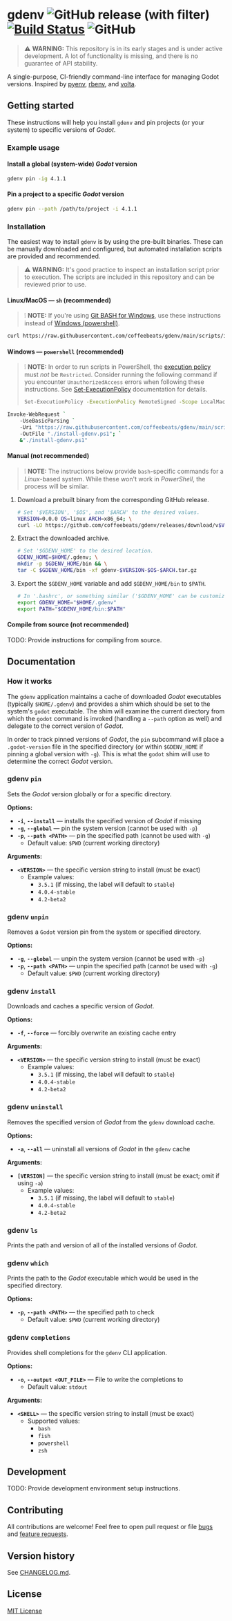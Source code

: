 # **gdenv** ![GitHub release (with filter)](https://img.shields.io/github/v/release/coffeebeats/gdenv?style=flat-square) [![Build Status](https://img.shields.io/github/actions/workflow/status/coffeebeats/gdenv/check-commit.yml?branch=main&style=flat-square)](https://github.com/coffeebeats/gdenv/actions?query=branch%3Amain+workflow%3Acheck) ![GitHub](https://img.shields.io/github/license/coffeebeats/gdenv?style=flat-square)

> ⚠️ **WARNING:** This repository is in its early stages and is under active development. A lot of functionality is missing, and there is no guarantee of API stability.

A single-purpose, CI-friendly command-line interface for managing Godot versions. Inspired by [pyenv](https://github.com/pyenv/pyenv), [rbenv](https://github.com/rbenv/rbenv), and [volta](https://github.com/volta-cli/volta).

## **Getting started**

These instructions will help you install `gdenv` and pin projects (or your system) to specific versions of _Godot_.

### **Example usage**

#### Install a global (system-wide) _Godot_ version

```sh
gdenv pin -ig 4.1.1
```

#### Pin a project to a specific _Godot_ version

```sh
gdenv pin --path /path/to/project -i 4.1.1
```

### **Installation**

The easiest way to install `gdenv` is by using the pre-built binaries. These can be manually downloaded and configured, but automated installation scripts are provided and recommended.

> ⚠️ **WARNING:** It's good practice to inspect an installation script prior to execution. The scripts are included in this repository and can be reviewed prior to use.

#### **Linux/MacOS — `sh` (recommended)**

> ❕ **NOTE:** If you're using [Git BASH for Windows](https://gitforwindows.org/), use these instructions instead of [Windows (powershell)](#windows--powershell-recommended).

```sh
curl https://raw.githubusercontent.com/coffeebeats/gdenv/main/scripts/install.sh | sh
```

#### **Windows — `powershell` (recommended)**

> ❕ **NOTE:** In order to run scripts in PowerShell, the [execution policy](https://learn.microsoft.com/en-us/powershell/module/microsoft.powershell.core/about/about_execution_policies) must _not_ be `Restricted`. Consider running the following command
> if you encounter `UnauthorizedAccess` errors when following these instructions. See [Set-ExecutionPolicy](https://learn.microsoft.com/en-us/powershell/module/microsoft.powershell.security/set-executionpolicy) documentation for details.
>
> ```sh
> Set-ExecutionPolicy -ExecutionPolicy RemoteSigned -Scope LocalMachine
> ```

```sh
Invoke-WebRequest `
    -UseBasicParsing `
    -Uri "https://raw.githubusercontent.com/coffeebeats/gdenv/main/scripts/install.ps1" `
    -OutFile "./install-gdenv.ps1"; `
    &"./install-gdenv.ps1"
```

#### **Manual (not recommended)**

> ❕ **NOTE:** The instructions below provide `bash`-specific commands for a _Linux_-based system. While these won't work in _PowerShell_, the process will be similar.

1. Download a prebuilt binary from the corresponding GitHub release.

    ```sh
    # Set '$VERSION', '$OS', and '$ARCH' to the desired values.
    VERSION=0.0.0 OS=linux ARCH=x86_64; \
    curl -LO https://github.com/coffeebeats/gdenv/releases/download/v$VERSION/gdenv-$VERSION-$OS-$ARCH.tar.gz
    ```

2. Extract the downloaded archive.

    ```sh
    # Set '$GDENV_HOME' to the desired location.
    GDENV_HOME=$HOME/.gdenv; \
    mkdir -p $GDENV_HOME/bin && \
    tar -C $GDENV_HOME/bin -xf gdenv-$VERSION-$OS-$ARCH.tar.gz
    ```

3. Export the `$GDENV_HOME` variable and add `$GDENV_HOME/bin` to `$PATH`.

    ```sh
    # In '.bashrc', or something similar ('$GDENV_HOME' can be customized).
    export GDENV_HOME="$HOME/.gdenv"
    export PATH="$GDENV_HOME/bin:$PATH"
    ```

#### **Compile from source (not recommended)**

TODO: Provide instructions for compiling from source.

## **Documentation**

### **How it works**

The `gdenv` application maintains a cache of downloaded _Godot_ executables (typically `$HOME/.gdenv`) and provides a shim which should be set to the system's `godot` executable. The shim will examine the current directory from which the `godot` command is invoked (handling a `--path` option as well) and delegate to the correct version of _Godot_.

In order to track pinned versions of _Godot_, the `pin` subcommand will place a `.godot-version` file in the specified directory (or within `$GDENV_HOME` if pinning a global version with `-g`). This is what the `godot` shim will use to determine the correct _Godot_ version.

### **gdenv `pin`**

Sets the _Godot_ version globally or for a specific directory.

**Options:**

- **`-i`**, **`--install`** — installs the specified version of _Godot_ if missing
- **`-g`**, **`--global`** — pin the system version (cannot be used with `-p`)
- **`-p`**, **`--path <PATH>`** — pin the specified path (cannot be used with `-g`)
  - Default value: `$PWD` (current working directory)

**Arguments:**

- **`<VERSION>`** — the specific version string to install (must be exact)
  - Example values:
    - `3.5.1` (if missing, the label will default to `stable`)
    - `4.0.4-stable`
    - `4.2-beta2`

### **gdenv `unpin`**

Removes a `Godot` version pin from the system or specified directory.

**Options:**

- **`-g`**, **`--global`** — unpin the system version (cannot be used with `-p`)
- **`-p`**, **`--path <PATH>`** — unpin the specified path (cannot be used with `-g`)
  - Default value: `$PWD` (current working directory)

### **gdenv `install`**

Downloads and caches a specific version of _Godot_.

**Options:**

- **`-f`**, **`--force`** — forcibly overwrite an existing cache entry

**Arguments:**

- **`<VERSION>`** — the specific version string to install (must be exact)
  - Example values:
    - `3.5.1` (if missing, the label will default to `stable`)
    - `4.0.4-stable`
    - `4.2-beta2`

### **gdenv `uninstall`**

Removes the specified version of _Godot_ from the `gdenv` download cache.

**Options:**

- **`-a`**, **`--all`** — uninstall all versions of _Godot_ in the `gdenv` cache

**Arguments:**

- **`[VERSION]`** — the specific version string to install (must be exact; omit if using `-a`)
  - Example values:
    - `3.5.1` (if missing, the label will default to `stable`)
    - `4.0.4-stable`
    - `4.2-beta2`

### **gdenv `ls`**

Prints the path and version of all of the installed versions of _Godot_.

### **gdenv `which`**

Prints the path to the _Godot_ executable which would be used in the specified directory.

**Options:**

- **`-p`**, **`--path <PATH>`** — the specified path to check
  - Default value: `$PWD` (current working directory)

### **gdenv `completions`**

Provides shell completions for the `gdenv` CLI application.

**Options:**

- **`-o`**, **`--output <OUT_FILE>`** — File to write the completions to
  - Default value: `stdout`

**Arguments:**

- **`<SHELL>`** — the specific version string to install (must be exact)
  - Supported values:
    - `bash`
    - `fish`
    - `powershell`
    - `zsh`

## **Development**

TODO: Provide development environment setup instructions.

## **Contributing**

All contributions are welcome! Feel free to open pull request or file [bugs](https://github.com/coffeebeats/gdenv/issues/new?assignees=&labels=bug&projects=&template=%F0%9F%90%9B-bug-report.md&title=) and [feature requests](https://github.com/coffeebeats/gdenv/issues/new?assignees=&labels=enhancement&projects=&template=%F0%9F%99%8B-feature-request.md&title=).

## **Version history**

See [CHANGELOG.md](https://github.com/coffeebeats/gdenv/blob/main/CHANGELOG.md).

## **License**

[MIT License](https://github.com/coffeebeats/gdenv/blob/main/LICENSE)
